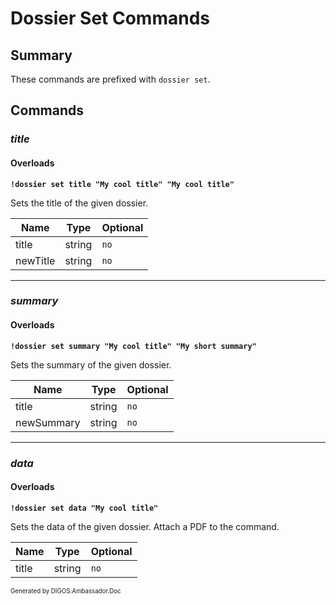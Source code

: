 ﻿Dossier Set Commands
====================
## Summary
These commands are prefixed with `dossier set`.

## Commands
### *title*
#### Overloads
**`!dossier set title "My cool title" "My cool title"`**

Sets the title of the given dossier.

| Name | Type | Optional |
| --- | --- | --- |
| title | string | `no` |
| newTitle | string | `no` |

---

### *summary*
#### Overloads
**`!dossier set summary "My cool title" "My short summary"`**

Sets the summary of the given dossier.

| Name | Type | Optional |
| --- | --- | --- |
| title | string | `no` |
| newSummary | string | `no` |

---

### *data*
#### Overloads
**`!dossier set data "My cool title"`**

Sets the data of the given dossier. Attach a PDF to the command.

| Name | Type | Optional |
| --- | --- | --- |
| title | string | `no` |

<sub><sup>Generated by DIGOS.Ambassador.Doc</sup></sub>